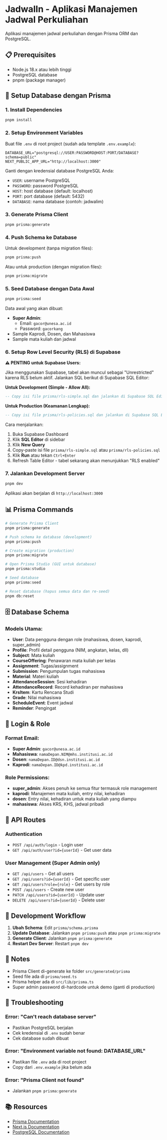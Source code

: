 # JadwalIn - Aplikasi Manajemen Jadwal Perkuliahan

Aplikasi manajemen jadwal perkuliahan dengan Prisma ORM dan PostgreSQL.

## 📋 Prerequisites

- Node.js 18.x atau lebih tinggi
- PostgreSQL database
- pnpm (package manager)

## 🚀 Setup Database dengan Prisma

### 1. Install Dependencies

```bash
pnpm install
```

### 2. Setup Environment Variables

Buat file `.env` di root project (sudah ada template `.env.example`):

```env
DATABASE_URL="postgresql://USER:PASSWORD@HOST:PORT/DATABASE?schema=public"
NEXT_PUBLIC_APP_URL="http://localhost:3000"
```

Ganti dengan kredensial database PostgreSQL Anda:
- `USER`: username PostgreSQL
- `PASSWORD`: password PostgreSQL
- `HOST`: host database (default: localhost)
- `PORT`: port database (default: 5432)
- `DATABASE`: nama database (contoh: jadwalim)

### 3. Generate Prisma Client

```bash
pnpm prisma:generate
```

### 4. Push Schema ke Database

Untuk development (tanpa migration files):
```bash
pnpm prisma:push
```

Atau untuk production (dengan migration files):
```bash
pnpm prisma:migrate
```

### 5. Seed Database dengan Data Awal

```bash
pnpm prisma:seed
```

Data awal yang akan dibuat:
- **Super Admin**: 
  - Email: `gacor@unesa.ac.id`
  - Password: `gacorkang`
- Sample Kaprodi, Dosen, dan Mahasiswa
- Sample mata kuliah dan jadwal

### 6. Setup Row Level Security (RLS) di Supabase

**⚠️ PENTING untuk Supabase Users:**

Jika menggunakan Supabase, tabel akan muncul sebagai "Unrestricted" karena RLS belum aktif. Jalankan SQL berikut di Supabase SQL Editor:

**Untuk Development (Simple - Allow All):**
```sql
-- Copy isi file prisma/rls-simple.sql dan jalankan di Supabase SQL Editor
```

**Untuk Production (Keamanan Lengkap):**
```sql
-- Copy isi file prisma/rls-policies.sql dan jalankan di Supabase SQL Editor
```

Cara menjalankan:
1. Buka Supabase Dashboard
2. Klik **SQL Editor** di sidebar
3. Klik **New Query**
4. Copy-paste isi file `prisma/rls-simple.sql` atau `prisma/rls-policies.sql`
5. Klik **Run** atau tekan `Ctrl+Enter`
6. Refresh Table Editor - tabel sekarang akan menunjukkan "RLS enabled"

### 7. Jalankan Development Server

```bash
pnpm dev
```

Aplikasi akan berjalan di `http://localhost:3000`

## 📊 Prisma Commands

```bash
# Generate Prisma Client
pnpm prisma:generate

# Push schema ke database (development)
pnpm prisma:push

# Create migration (production)
pnpm prisma:migrate

# Open Prisma Studio (GUI untuk database)
pnpm prisma:studio

# Seed database
pnpm prisma:seed

# Reset database (hapus semua data dan re-seed)
pnpm db:reset
```

## 🗄️ Database Schema

### Models Utama:

- **User**: Data pengguna dengan role (mahasiswa, dosen, kaprodi, super_admin)
- **Profile**: Profil detail pengguna (NIM, angkatan, kelas, dll)
- **Subject**: Mata kuliah
- **CourseOffering**: Penawaran mata kuliah per kelas
- **Assignment**: Tugas/assignment
- **Submission**: Pengumpulan tugas mahasiswa
- **Material**: Materi kuliah
- **AttendanceSession**: Sesi kehadiran
- **AttendanceRecord**: Record kehadiran per mahasiswa
- **KrsItem**: Kartu Rencana Studi
- **Grade**: Nilai mahasiswa
- **ScheduleEvent**: Event jadwal
- **Reminder**: Pengingat

## 🔐 Login & Role

### Format Email:
- **Super Admin**: `gacor@unesa.ac.id`
- **Mahasiswa**: `namaDepan.NIM@mhs.institusi.ac.id`
- **Dosen**: `namaDepan.ID@dsn.institusi.ac.id`
- **Kaprodi**: `namaDepan.ID@kpd.institusi.ac.id`

### Role Permissions:
- **super_admin**: Akses penuh ke semua fitur termasuk role management
- **kaprodi**: Manajemen mata kuliah, entry nilai, kehadiran
- **dosen**: Entry nilai, kehadiran untuk mata kuliah yang diampu
- **mahasiswa**: Akses KRS, KHS, jadwal pribadi

## 🔧 API Routes

### Authentication
- `POST /api/auth/login` - Login user
- `GET /api/auth/user?id={userId}` - Get user data

### User Management (Super Admin only)
- `GET /api/users` - Get all users
- `GET /api/users?id={userId}` - Get specific user
- `GET /api/users?role={role}` - Get users by role
- `POST /api/users` - Create new user
- `PATCH /api/users?id={userId}` - Update user
- `DELETE /api/users?id={userId}` - Delete user

## 🔄 Development Workflow

1. **Ubah Schema**: Edit `prisma/schema.prisma`
2. **Update Database**: Jalankan `pnpm prisma:push` atau `pnpm prisma:migrate`
3. **Generate Client**: Jalankan `pnpm prisma:generate`
4. **Restart Dev Server**: Restart `pnpm dev`

## 📝 Notes

- Prisma Client di-generate ke folder `src/generated/prisma`
- Seed file ada di `prisma/seed.ts`
- Prisma helper ada di `src/lib/prisma.ts`
- Super admin password di-hardcode untuk demo (ganti di production)

## 🐛 Troubleshooting

### Error: "Can't reach database server"
- Pastikan PostgreSQL berjalan
- Cek kredensial di `.env` sudah benar
- Cek database sudah dibuat

### Error: "Environment variable not found: DATABASE_URL"
- Pastikan file `.env` ada di root project
- Copy dari `.env.example` jika belum ada

### Error: "Prisma Client not found"
- Jalankan `pnpm prisma:generate`

## 📚 Resources

- [Prisma Documentation](https://www.prisma.io/docs)
- [Next.js Documentation](https://nextjs.org/docs)
- [PostgreSQL Documentation](https://www.postgresql.org/docs/)
